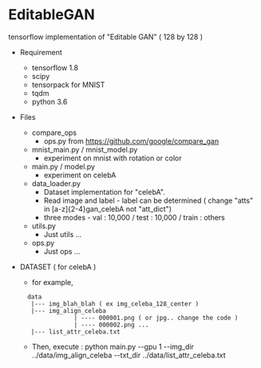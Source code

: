 # EditableGAN
tensorflow implementation of "Editable GAN" ( 128 by 128 )

* Requirement
    * tensorflow 1.8
    * scipy
    * tensorpack for MNIST 
    * tqdm
    * python 3.6
    
* Files
    * compare_ops
       * ops.py from https://github.com/google/compare_gan
    * mnist_main.py / mnist_model.py
       * experiment on mnist with rotation or color
    * main.py / model.py
       * experiment on celebA
    * data_loader.py
      * Dataset implementation for "celebA".
      * Read image and label - label can be determined ( change "atts" in [a-z]{2-4}gan_celebA not "att_dict")
      * three modes - val : 10,000 / test : 10,000 / train : others
   * utils.py
      * Just utils ...
   * ops.py
      * Just ops ...
      
* DATASET ( for celebA )
   * for example,
   ```
     data
      |--- img_blah_blah ( ex img_celeba_128_center )
      |--- img_align_celeba
                  | ---- 000001.png ( or jpg.. change the code )
                  | ---- 000002.png ...
      |--- list_attr_celeba.txt
   ```
   * Then, execute : python main.py --gpu 1 --img_dir ../data/img_align_celeba --txt_dir ../data/list_attr_celeba.txt
